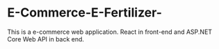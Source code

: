 # E-Commerce-E-Fertilizer-
This is a e-commerce web application. React in front-end and ASP.NET Core Web API in back end.

